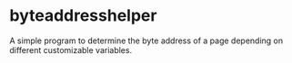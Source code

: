 # byteaddresshelper
A simple program to determine the byte address of a page depending on different customizable variables.
